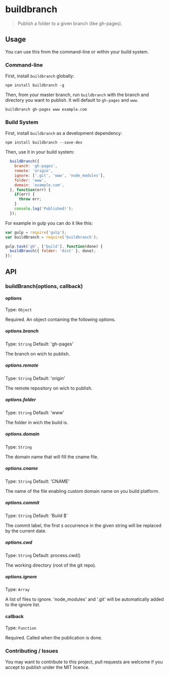 # buildbranch
> Publish a folder to a given branch (like gh-pages).

## Usage

You can use this from the command-line or within your build system.

### Command-line

First, install `buildbranch` globally:

```shell
npm install buildbranch -g
```

Then, from your master branch, run `buildbranch` with the branch and directory
 you want to publish. It will default to `gh-pages` and `www`.

```shell
buildbranch gh-pages www example.com
```

### Build System

First, install `buildbranch` as a development dependency:

```shell
npm install buildbranch --save-dev
```

Then, use it in your build system:

```javascript
  buildBranch({
    branch: 'gh-pages',
    remote: 'origin',
    ignore: ['.git', 'www', 'node_modules'],
    folder: 'www',
    domain: 'example.com',
  }, function(err) {
    if(err) {
      throw err;
    }
    console.log('Published!');
  });
```

For example in gulp you can do it like this:

```javascript
var gulp = require('gulp');
var buildBranch = require('buildbranch');

gulp.task('gh', ['build'], function(done) {
  buildBranch({ folder: 'dist' }, done);
});
```

## API

### buildBranch(options, callback)

#### options
Type: `Object`

Required. An object containing the following options.

##### options.branch
Type: `String`
Default: 'gh-pages'

The branch on wich to publish.

##### options.remote
Type: `String`
Default: 'origin'

The remote repository on wich to publish.

##### options.folder
Type: `String`
Default: 'www'

The folder in wich the build is.

##### options.domain
Type: `String`

The domain name that will fill the cname file.

##### options.cname
Type: `String`
Default: 'CNAME'

The name of the file enabling custom domain name on you build platform.

##### options.commit
Type: `String`
Default: 'Build $'

The commit label, the first `$` occurrence in the given string will be replaced
 by the current date.

##### options.cwd
Type: `String`
Default: process.cwd()

The working directory (root of the git repo).

##### options.ignore
Type: `Array`

A list of files to ignore. 'node_modules' and '.git' will be automatically
 added to the ignore list.

#### callback
Type: `Function`

Required. Called when the publication is done.

### Contributing / Issues

You may want to contribute to this project, pull requests are welcome if you
 accept to publish under the MIT licence.
